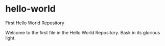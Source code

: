 # hello-world
First Hello World Repository

Welcome to the first file in the Hello World Repository.
Bask in its glorious light.
